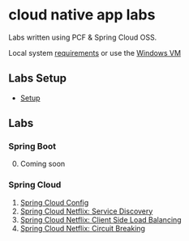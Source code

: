 # cloud native app labs

Labs written using PCF & Spring Cloud OSS.

Local system [requirements](https://github.com/pivotal-enablement/cloud-native-app-labs/blob/master/lab-instructions/requirements.md) or use the [Windows VM](https://github.com/pivotal-enablement/cloud-native-app-labs/blob/master/lab-instructions/windows-vm.md)

## Labs Setup

* [Setup](https://github.com/pivotal-enablement/cloud-native-app-labs/blob/master/lab-instructions/setup.md)

## Labs

### Spring Boot
0. Coming soon

### Spring Cloud
1. [Spring Cloud Config](https://github.com/pivotal-enablement/cloud-native-app-labs/blob/master/lab-instructions/spring-cloud-config/sc-oss.md)
1. [Spring Cloud Netflix: Service Discovery](https://github.com/pivotal-enablement/cloud-native-app-labs/blob/master/lab-instructions/spring-cloud-netflix-service-discovery/sc-oss.md)
1. [Spring Cloud Netflix: Client Side Load Balancing](https://github.com/pivotal-enablement/cloud-native-app-labs/blob/master/lab-instructions/spring-cloud-netflix-client-side-load-balancer/sc-oss.md)
1. [Spring Cloud Netflix: Circuit Breaking](https://github.com/pivotal-enablement/cloud-native-app-labs/blob/master/lab-instructions/spring-cloud-netflix-circuit-breaking/sc-oss.md)
